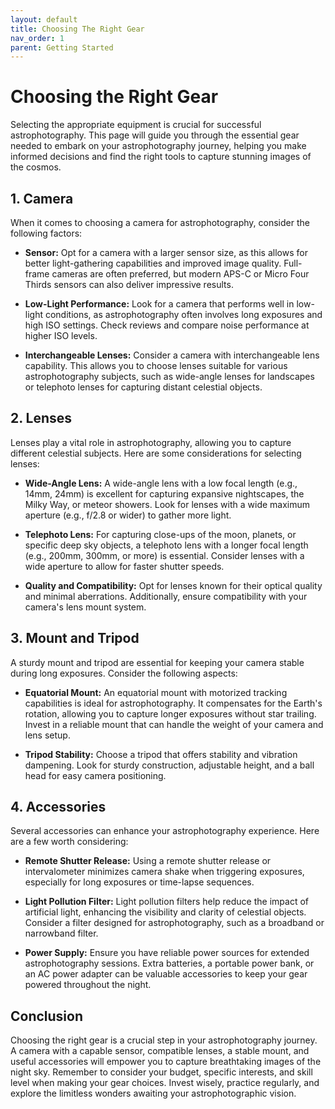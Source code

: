 ```yaml
---
layout: default
title: Choosing The Right Gear
nav_order: 1
parent: Getting Started
---
```


# Choosing the Right Gear

Selecting the appropriate equipment is crucial for successful astrophotography. This page will guide you through the essential gear needed to embark on your astrophotography journey, helping you make informed decisions and find the right tools to capture stunning images of the cosmos.

## 1. Camera

When it comes to choosing a camera for astrophotography, consider the following factors:

- **Sensor:** Opt for a camera with a larger sensor size, as this allows for better light-gathering capabilities and improved image quality. Full-frame cameras are often preferred, but modern APS-C or Micro Four Thirds sensors can also deliver impressive results.

- **Low-Light Performance:** Look for a camera that performs well in low-light conditions, as astrophotography often involves long exposures and high ISO settings. Check reviews and compare noise performance at higher ISO levels.

- **Interchangeable Lenses:** Consider a camera with interchangeable lens capability. This allows you to choose lenses suitable for various astrophotography subjects, such as wide-angle lenses for landscapes or telephoto lenses for capturing distant celestial objects.

## 2. Lenses

Lenses play a vital role in astrophotography, allowing you to capture different celestial subjects. Here are some considerations for selecting lenses:

- **Wide-Angle Lens:** A wide-angle lens with a low focal length (e.g., 14mm, 24mm) is excellent for capturing expansive nightscapes, the Milky Way, or meteor showers. Look for lenses with a wide maximum aperture (e.g., f/2.8 or wider) to gather more light.

- **Telephoto Lens:** For capturing close-ups of the moon, planets, or specific deep sky objects, a telephoto lens with a longer focal length (e.g., 200mm, 300mm, or more) is essential. Consider lenses with a wide aperture to allow for faster shutter speeds.

- **Quality and Compatibility:** Opt for lenses known for their optical quality and minimal aberrations. Additionally, ensure compatibility with your camera's lens mount system.

## 3. Mount and Tripod

A sturdy mount and tripod are essential for keeping your camera stable during long exposures. Consider the following aspects:

- **Equatorial Mount:** An equatorial mount with motorized tracking capabilities is ideal for astrophotography. It compensates for the Earth's rotation, allowing you to capture longer exposures without star trailing. Invest in a reliable mount that can handle the weight of your camera and lens setup.

- **Tripod Stability:** Choose a tripod that offers stability and vibration dampening. Look for sturdy construction, adjustable height, and a ball head for easy camera positioning.

## 4. Accessories

Several accessories can enhance your astrophotography experience. Here are a few worth considering:

- **Remote Shutter Release:** Using a remote shutter release or intervalometer minimizes camera shake when triggering exposures, especially for long exposures or time-lapse sequences.

- **Light Pollution Filter:** Light pollution filters help reduce the impact of artificial light, enhancing the visibility and clarity of celestial objects. Consider a filter designed for astrophotography, such as a broadband or narrowband filter.

- **Power Supply:** Ensure you have reliable power sources for extended astrophotography sessions. Extra batteries, a portable power bank, or an AC power adapter can be valuable accessories to keep your gear powered throughout the night.

## Conclusion

Choosing the right gear is a crucial step in your astrophotography journey. A camera with a capable sensor, compatible lenses, a stable mount, and useful accessories will empower you to capture breathtaking images of the night sky. Remember to consider your budget, specific interests, and skill level when making your gear choices. Invest wisely, practice regularly, and explore the limitless wonders awaiting your astrophotographic vision.


